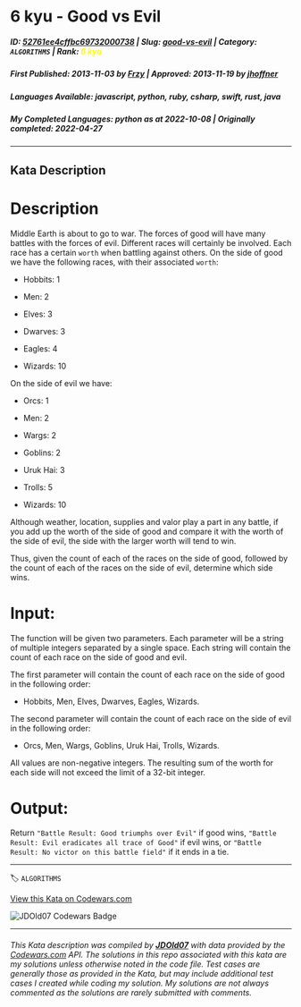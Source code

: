 # 6 kyu - Good vs Evil

##### **ID**: [52761ee4cffbc69732000738](https://www.codewars.com/kata/52761ee4cffbc69732000738) | **Slug**: [good-vs-evil](https://www.codewars.com/kata/52761ee4cffbc69732000738) | **Category**: `ALGORITHMS` | **Rank**: <span style="color:yellow">6 kyu</span>

##### **First Published**: 2013-11-03 ***by*** [Frzy](https://www.codewars.com/users/Frzy) | **Approved**: 2013-11-19 ***by*** [jhoffner](https://www.codewars.com/users/jhoffner)

##### **Languages Available**: javascript, python, ruby, csharp, swift, rust, java

##### **My Completed Languages**: python ***as at*** 2022-10-08 | **Originally completed**: 2022-04-27

---

## Kata Description


# Description



Middle Earth is about to go to war.  The forces of good will have many battles with the forces of evil. Different races will certainly be involved.  Each race has a certain `worth` when battling against others. On the side of good we have the following races, with their associated `worth`:



* Hobbits: 1

* Men: 2

* Elves: 3

* Dwarves: 3

* Eagles: 4

* Wizards: 10



On the side of evil we have:



* Orcs: 1

* Men: 2

* Wargs: 2

* Goblins: 2

* Uruk Hai: 3

* Trolls: 5

* Wizards: 10



Although weather, location, supplies and valor play a part in any battle, if you add up the worth of the side of good and compare it with the worth of the side of evil, the side with the larger worth will tend to win.



Thus, given the count of each of the races on the side of good, followed by the count of each of the races on the side of evil, determine which side wins.



# Input:



The function will be given two parameters.  Each parameter will be a string of multiple integers separated by a single space.  Each string will contain the count of each race on the side of good and evil.



The first parameter will contain the count of each race on the side of good in the following order:



* Hobbits, Men, Elves, Dwarves, Eagles, Wizards.



The second parameter will contain the count of each race on the side of evil in the following order:



* Orcs, Men, Wargs, Goblins, Uruk Hai, Trolls, Wizards.



All values are non-negative integers. The resulting sum of the worth for each side will not exceed the limit of a 32-bit integer.



# Output:



Return `"Battle Result: Good triumphs over Evil"` if good wins, `"Battle Result: Evil eradicates all trace of Good"` if evil wins, or `"Battle Result: No victor on this battle field"` if it ends in a tie.



---


🏷 `ALGORITHMS`


[View this Kata on Codewars.com](https://www.codewars.com/kata/52761ee4cffbc69732000738)

![](https://www.codewars.com/users/jdold07/badges/large "JDOld07 Codewars Badge")

---

###### *This Kata description was compiled by [**JDOld07**](https://tpstech.dev) with data provided by the [Codewars.com](https://www.codewars.com) API.  The solutions in this repo associated with this kata are my solutions unless otherwise noted in the code file.  Test cases are generally those as provided in the Kata, but may include additional test cases I created while coding my solution.  My solutions are not always commented as the solutions are rarely submitted with comments.*
